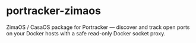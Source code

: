 # portracker-zimaos
ZimaOS / CasaOS package for Portracker — discover and track open ports on your Docker hosts with a safe read-only Docker socket proxy.
